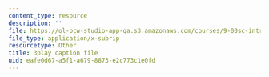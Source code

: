 ```yaml
---
content_type: resource
description: ''
file: https://ol-ocw-studio-app-qa.s3.amazonaws.com/courses/9-00sc-introduction-to-psychology-fall-2011/eafe0d67a5f1a6798873e2c773c1e0fd_SFPPw6sDHEI.srt
file_type: application/x-subrip
resourcetype: Other
title: 3play caption file
uid: eafe0d67-a5f1-a679-8873-e2c773c1e0fd
---
```

